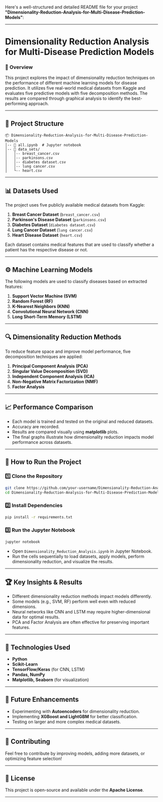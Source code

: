 Here's a well-structured and detailed README file for your project **"Dimensionality-Reduction-Analysis-for-Multi-Disease-Prediction-Models"**:  

---

# **Dimensionality Reduction Analysis for Multi-Disease Prediction Models**  

### 📌 **Overview**  
This project explores the impact of dimensionality reduction techniques on the performance of different machine learning models for disease prediction. It utilizes five real-world medical datasets from Kaggle and evaluates five predictive models with five decomposition methods. The results are compared through graphical analysis to identify the best-performing approach.  

---

## 📂 **Project Structure**  

```
📦 Dimensionality-Reduction-Analysis-for-Multi-Disease-Prediction-Models
│-- 📜 all.ipynb  # Jupyter notebook
│-- 📂 data_sets/ 
│   │-- breast_cancer.csv
│   │-- parkinsons.csv
│   │-- diabetes dataset.csv
│   │-- lung cancer.csv
│   └-- heart.csv
```

---

## 📊 **Datasets Used**  
The project uses five publicly available medical datasets from Kaggle:  

1. **Breast Cancer Dataset** (`breast_cancer.csv`)  
2. **Parkinson's Disease Dataset** (`parkinsons.csv`)  
3. **Diabetes Dataset** (`diabetes dataset.csv`)  
4. **Lung Cancer Dataset** (`lung cancer.csv`)  
5. **Heart Disease Dataset** (`heart.csv`)  

Each dataset contains medical features that are used to classify whether a patient has the respective disease or not.  

---

## ⚙️ **Machine Learning Models**  
The following models are used to classify diseases based on extracted features:  

1. **Support Vector Machine (SVM)**  
2. **Random Forest (RF)**  
3. **K-Nearest Neighbors (KNN)**  
4. **Convolutional Neural Network (CNN)**  
5. **Long Short-Term Memory (LSTM)**  

---

## 🔍 **Dimensionality Reduction Methods**  
To reduce feature space and improve model performance, five decomposition techniques are applied:  

1. **Principal Component Analysis (PCA)**  
2. **Singular Value Decomposition (SVD)**  
3. **Independent Component Analysis (ICA)**  
4. **Non-Negative Matrix Factorization (NMF)**  
5. **Factor Analysis**  

---

## 📈 **Performance Comparison**  
- Each model is trained and tested on the original and reduced datasets.  
- Accuracy are recorded.  
- Results are compared visually using **matplotlib** plots.  
- The final graphs illustrate how dimensionality reduction impacts model performance across datasets.  

---

## 🚀 **How to Run the Project**  

### 1️⃣ **Clone the Repository**  
```bash
git clone https://github.com/your-username/Dimensionality-Reduction-Analysis-for-Multi-Disease-Prediction-Models.git
cd Dimensionality-Reduction-Analysis-for-Multi-Disease-Prediction-Models
```

### 2️⃣ **Install Dependencies**  
```bash
pip install -r requirements.txt
```

### 3️⃣ **Run the Jupyter Notebook**  
```bash
jupyter notebook
```
- Open `Dimensionality_Reduction_Analysis.ipynb` in Jupyter Notebook.  
- Run the cells sequentially to load datasets, apply models, perform dimensionality reduction, and visualize the results.  

---

## 🏆 **Key Insights & Results**  
- Different dimensionality reduction methods impact models differently.  
- Some models (e.g., SVM, RF) perform well even with reduced dimensions.  
- Neural networks like CNN and LSTM may require higher-dimensional data for optimal results.  
- PCA and Factor Analysis are often effective for preserving important features.  

---

## 📌 **Technologies Used**  
- **Python**  
- **Scikit-Learn**  
- **TensorFlow/Keras** (for CNN, LSTM)  
- **Pandas, NumPy**  
- **Matplotlib, Seaborn** (for visualization)  

---

## 🏅 **Future Enhancements**  
- Experimenting with **Autoencoders** for dimensionality reduction.  
- Implementing **XGBoost and LightGBM** for better classification.  
- Testing on larger and more complex medical datasets.  

---

## 🤝 **Contributing**  
Feel free to contribute by improving models, adding more datasets, or optimizing feature selection!  

---

## 📜 **License**  
This project is open-source and available under the **Apache License**.  

---
